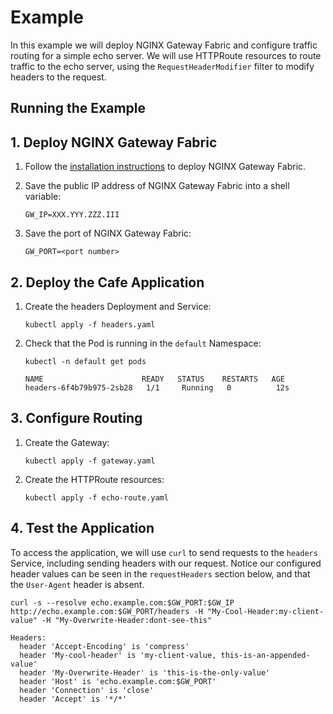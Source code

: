 # Example

In this example we will deploy NGINX Gateway Fabric and configure traffic routing for a simple echo server.
We will use HTTPRoute resources to route traffic to the echo server, using the `RequestHeaderModifier` filter to modify
headers to the request.

## Running the Example

## 1. Deploy NGINX Gateway Fabric

1. Follow the [installation instructions](https://docs.nginx.com/nginx-gateway-fabric/installation/) to deploy NGINX Gateway Fabric.

1. Save the public IP address of NGINX Gateway Fabric into a shell variable:

   ```text
   GW_IP=XXX.YYY.ZZZ.III
   ```

1. Save the port of NGINX Gateway Fabric:

   ```text
   GW_PORT=<port number>
   ```

## 2. Deploy the Cafe Application

1. Create the headers Deployment and Service:

   ```shell
   kubectl apply -f headers.yaml
   ```

1. Check that the Pod is running in the `default` Namespace:

   ```shell
   kubectl -n default get pods
   ```

   ```text
   NAME                      READY   STATUS    RESTARTS   AGE
   headers-6f4b79b975-2sb28   1/1     Running   0          12s
   ```

## 3. Configure Routing

1. Create the Gateway:

   ```shell
   kubectl apply -f gateway.yaml
   ```

1. Create the HTTPRoute resources:

   ```shell
   kubectl apply -f echo-route.yaml
   ```

## 4. Test the Application

To access the application, we will use `curl` to send requests to the `headers` Service, including sending headers with
our request.
Notice our configured header values can be seen in the `requestHeaders` section below, and that the `User-Agent` header
is absent.

```shell
curl -s --resolve echo.example.com:$GW_PORT:$GW_IP http://echo.example.com:$GW_PORT/headers -H "My-Cool-Header:my-client-value" -H "My-Overwrite-Header:dont-see-this"
```

```text
Headers:
  header 'Accept-Encoding' is 'compress'
  header 'My-cool-header' is 'my-client-value, this-is-an-appended-value'
  header 'My-Overwrite-Header' is 'this-is-the-only-value'
  header 'Host' is 'echo.example.com:$GW_PORT'
  header 'Connection' is 'close'
  header 'Accept' is '*/*'
```
